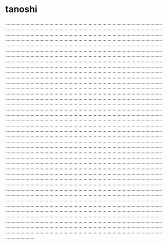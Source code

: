 # tanoshi
.......................................................................................................................................................................................................................................................................................................................................................................................................................................................................................................................................................................................................................................................................................................................................................................................................................................................................................................................................................................................................................................................................................................................................................................................................................................................................................................................................................................................................................................................................................................................................................................................................................................................................................................................................................................................................................................................................................................................................................................................................................................................................................................................................................................................................................................................................................................................................................................................................................................................................................................................................................................................................................................................................................................................................................................................................................................................................................................................................................................................................................................................................................................................................................................................................................................................................................................................................................................................................................................................................................................................................................................................................................................................................................................................................................................................................................................................................................................................................................................................................................................................................................................................................................................................................................................................................................................................................................................................................................................................................................................................................................................................................................................................................................................................................................................................................................................................................................................................................................................................................................................................................................................................................................................................